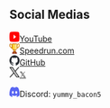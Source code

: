 ## Social Medias

<!--
	`aria-label` on those links (impart from 𝕏) wouldn't be needed if browsers followed the spec and didn't compute `title` on the `img` elements
	https://w3c.github.io/html-aam/#img-element-accessible-name-computation
-->
<a aria-label="YouTube" href="https://www.youtube.com/@YummyBacon">
	<img src="/images/YouTube-logo.svg" height="18" width="18" alt title="YouTube">YouTube
</a>
<br>
<a aria-label="Speedrun.com" href="https://www.speedrun.com/users/YUMmy_Bacon5">
	<img src="/images/SRC-logo.svg" height="18" width="18" alt title="Speedrun.com">Speedrun.com
</a>
<br>
<a aria-label="GitHub" href="https://github.com/YummyBacon5">
	<img src="/images/GitHub-logo.svg" height="18" width="18" alt title="GitHub">GitHub
</a>
<br>
<a aria-label="X" href="https://x.com/Yummy_Bacon5">
	<img src="/images/X-logo.svg" height="18" width="18" alt title="𝕏">𝕏
</a>
<br>

<!--
	GitHub forces the `img` to be linked, so I've changed the accName :/
-->
<img src="/images/Discord-logo.svg" height="18" width="18" alt title="Discord">Discord: `yummy_bacon5`